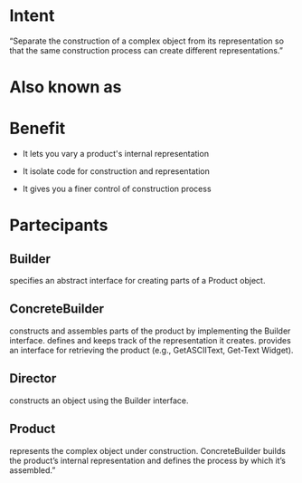 # Intent

“Separate the construction of a complex object from its representation so that the same construction process can create different representations.”

# Also known as

# Benefit

- It lets you vary a product's internal representation

- It isolate code for construction and representation

- It gives you a finer control of construction process

# Partecipants

## Builder 
specifies an abstract interface for creating parts of a Product object.

## ConcreteBuilder 
constructs and assembles parts of the product by implementing the Builder interface.
defines and keeps track of the representation it creates.
provides an interface for retrieving the product (e.g., GetASCIIText, Get-Text Widget).

## Director 
constructs an object using the Builder interface.

## Product
represents the complex object under construction. ConcreteBuilder builds the product’s internal representation and defines the process by which it’s assembled.”
